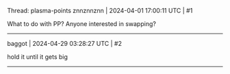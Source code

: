 Thread: plasma-points
znnznnznn | 2024-04-01 17:00:11 UTC | #1

What to do with PP? Anyone interested in swapping?

-------------------------

baggot | 2024-04-29 03:28:27 UTC | #2

hold it until it gets big

-------------------------

